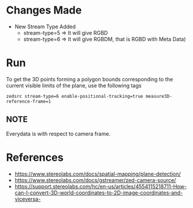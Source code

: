 # Changes Made
- New Stream Type Added
  - stream-type=5 => It will give RGBD
  - stream-type=6 => It will give RGBDM, that is RGBD with Meta Data)

# Run
To get the 3D points forming a polygon bounds corresponding to the current visible limits of the plane, use the following tags
```
zedsrc stream-type=6 enable-positional-tracking=true measure3D-reference-frame=1
```
## NOTE
Everydata is with respect to camera frame.

# References
- https://www.stereolabs.com/docs/spatial-mapping/plane-detection/
- https://www.stereolabs.com/docs/gstreamer/zed-camera-source/
- https://support.stereolabs.com/hc/en-us/articles/4554115218711-How-can-I-convert-3D-world-coordinates-to-2D-image-coordinates-and-viceversa-

